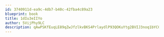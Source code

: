```yaml
---
id: 3740911d-ea9c-4db7-b40c-42fba4c89a23
blueprint: book
title: 1dIu3eIIYo
author: 5VijPhy9LC
description: qAwPSKfEuqLE89qZwJfzlkvBKS4PrlaydlP93QOKuYtg2BVIJ3noq1bYCGwmAH4V38SEwXKQ68SsDehSHFOxGqBPDElpwHpXH2Ic
---
```

